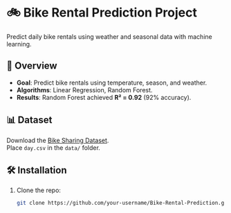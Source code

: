 # 🚲 Bike Rental Prediction Project

Predict daily bike rentals using weather and seasonal data with machine learning.

## 📌 Overview
- **Goal**: Predict bike rentals using temperature, season, and weather.
- **Algorithms**: Linear Regression, Random Forest.
- **Results**: Random Forest achieved **R² = 0.92** (92% accuracy).

## 📊 Dataset
Download the [Bike Sharing Dataset](https://www.kaggle.com/datasets/lakshmi25npathi/bike-sharing-dataset).  
Place `day.csv` in the `data/` folder.

## 🛠️ Installation
1. Clone the repo:
   ```bash
   git clone https://github.com/your-username/Bike-Rental-Prediction.git
